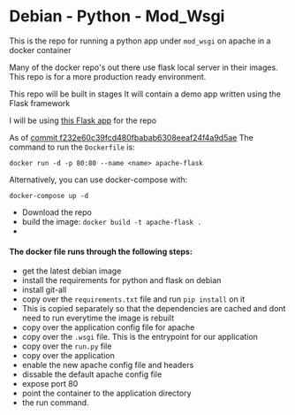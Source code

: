 # Debian - Python - Mod_Wsgi

This is the repo for running a python app under `mod_wsgi` on apache in a docker container

Many of the docker repo's out there use flask local server in their images.
This repo is for a more production ready environment.

This repo will be built in stages
It will contain a demo app written using the Flask framework

I will be using [this Flask app](http://code.tutsplus.com/tutorials/an-introduction-to-pythons-flask-framework--net-28822) for the repo

As of [commit f232e60c39fcd480fbabab6308eeaf24f4a9d5ae](https://github.com/Craicerjack/apache-flask/tree/f232e60c39fcd480fbabab6308eeaf24f4a9d5ae)
The command to run the `Dockerfile` is:

`docker run -d -p 80:80 --name <name> apache-flask`

Alternatively, you can use docker-compose with:

`docker-compose up -d`

 * Download the repo
 * build the image: `docker build -t apache-flask .`
 * 



#### The docker file runs through the following steps:  

 - get the latest debian image  
 - install the requirements for python and flask on debian
 - install git-all  
 - copy over the `requirements.txt` file and run `pip install` on it  
 - This is copied separately so that the dependencies are cached and dont need to run everytime the image is rebuilt  
 - copy over the application config file for apache  
 - copy over the `.wsgi` file. This is the entrypoint for our application  
 - copy over the `run.py` file  
 - copy over the application  
 - enable the new apache config file and headers   
 - dissable the default apache config file  
 - expose port 80  
 - point the container to the application directory  
 - the run command. 
